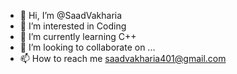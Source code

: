 - 👋 Hi, I’m @SaadVakharia
- 👀 I’m interested in Coding
- 🌱 I’m currently learning C++
- 💞️ I’m looking to collaborate on ...
- 📫 How to reach me saadvakharia401@gmail.com

<!---
SaadVakharia/SaadVakharia is a ✨ special ✨ repository because its `README.md` (this file) appears on your GitHub profile.
You can click the Preview link to take a look at your changes.
--->
